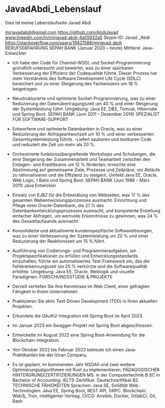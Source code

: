 # JavadAbdi_Lebenslauf
Dies ist meine Lebenslaufseite
Javad Abdi

mirjavadabdi@gmail.com      https://github.com/AbdiJavad
www.linkedin.com/in/mirjavad-abdi-4a55932a5
Skype-ID: Javad _Abdi
https://stackoverflow.com/users/19421588/mirjavad-abdi
BERUFSERFAHRUNG
SEPAH BANK (Januar 2020 – heute)
Mittlerer Java-Entwickler
- Ich habe den Code für Channel-WSDL und Socket-Programmierung gründlich untersucht und bewertet, 
was zu einer spürbaren Verbesserung der Effizienz der Codequalität führte. Dieser Prozess hat mein 
Verständnis des Software Development Life Cycle (SDLC) bereichert und zu einer Steigerung des 
Fachwissens um 18 % beigetragen.
- Neustrukturierte und optimierte Socket-Programmierung, was zu einer Reduzierung der 
Datenübertragungszeit um 40 % und einer Steigerung der Systemleistung führt.
Umgebung: Java EE, DB2, Tomcat, Hibernate und Spring Boot.
SEPAH BANK (Juni 2011 – Dezember 2019)
SPEZIALIST FÜR SOFTWARE-SUPPORT
- Entworfene und optimierte Datenbanken in Oracle, was zu einer Reduzierung der Abfrageantwortzeit um 
10 % und einer verbesserten Gesamtsystemleistung führte.
-Liefert sauberen und testbaren Code und reduziert die Zeit um mehr als 20 %.
- Orchestrierte funktionsübergreifende Workshops und Schulungen, die eine Steigerung der Zusammenarbeit und 
Teamarbeit zwischen den Einlagen- und Kreditteams um 12 % förderten; erreichte eine Abstimmung auf 
gemeinsame Ziele, Prozesse und Zeitpläne, um Abläufe zu rationalisieren und die Effizienz zu steigern.
Umfeld:Java EE, Oracle, Web Logic, I Batis und Spring Boot.
SEPAH BANK (Juni 1998 – März 2011)
Java Entwickler
- Einsatz von EJB2 für die Entwicklung von Webseiten, was 17 % des gesamten Webentwicklungsprozesses 
ausmacht.
Einrichtung und Pflege einer Oracle-Datenbank, die 21 % des Datenbankentwicklungsprozesses ausmacht, 
und kompetente Erstellung einfacher Abfragen, um wertvolle Erkenntnisse zu gewinnen, was 24 % des 
Gesamtaufwands ausmacht.

- Konsolidierte und aktualisierte kundenspezifische Softwarelösungen, was zu einer Verbesserung der 
Systemleistung um 20 % und einer Reduzierung der Reaktionszeit um 15 % führt.
- Ausführung von Codierungs- und Programmieraufgaben, um Projektspezifikationen zu erfüllen und 
Entwicklungsstandards einzuhalten; führte ein automatisiertes Test-Framework ein, das die 
Fehlererkennungszeit um 25 % verkürzte und die Softwarequalität erhöhte.
Umgebung: Java EE, Oracle, Weblogik und visuelle Paradigmen.
FORSCHUNGSSTUDIE & PROJEKTE
- Derzeit vertiefen Sie Ihre Kenntnisse im Web Client, einer gefragten Fähigkeit in Ihrem Unternehmen.
- Praktizieren Sie aktiv Test-Driven Development (TDD) in Ihren aktuellen Projekten.
- Erkundete die OAuth2-Integration mit Spring Boot im April 2023.
- Im Januar 2023 ein Swagger-Projekt mit Spring Boot abgeschlossen.
- Entwickelte im August 2022 eine Spring Boot-Anwendung für die Blockchain-Integration.
- Von Oktober 2022 bis Februar 2023 betreute ich einen Java-Praktikanten bei der Iziran Company.
- Es ist geplant, im kommenden Jahr NSGAII und zwei weitere Optimierungsalgorithmen mit Rust zu 
implementieren.
PÄDAGOGISCHER HINTERGRUND/ZERTIFIZIERUNGEN
MS. in der Computertechnik
B.SC in Bachelor of Accounting.
IELTS-Zertifikat.
Deutschzertifikat B2.
TECHNISCHE FÄHIGKEITEN
Sprachen: Java SE, Solidität
Web-Technologien: Java EE, Spring Boot, REST API, GRPC.
Blockchain: Web3j, Tron, intelligenter Vertrag.
CI/CD: Ansible, Docker, GitlabCI, Git, Bash
